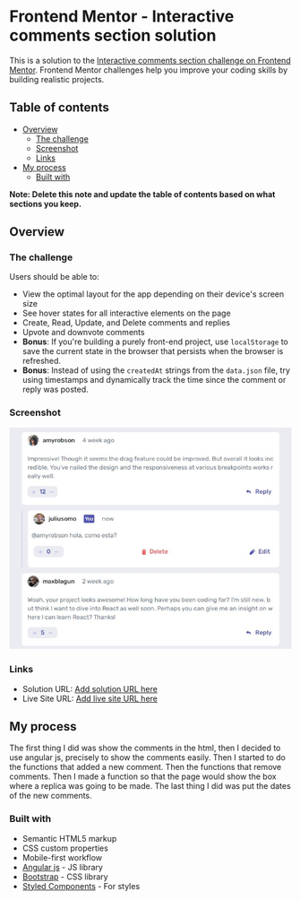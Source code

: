 # Frontend Mentor - Interactive comments section solution

This is a solution to the [Interactive comments section challenge on Frontend Mentor](https://www.frontendmentor.io/challenges/interactive-comments-section-iG1RugEG9). Frontend Mentor challenges help you improve your coding skills by building realistic projects. 

## Table of contents

- [Overview](#overview)
  - [The challenge](#the-challenge)
  - [Screenshot](#screenshot)
  - [Links](#links)
- [My process](#my-process)
  - [Built with](#built-with)

**Note: Delete this note and update the table of contents based on what sections you keep.**

## Overview

### The challenge

Users should be able to:

- View the optimal layout for the app depending on their device's screen size
- See hover states for all interactive elements on the page
- Create, Read, Update, and Delete comments and replies
- Upvote and downvote comments
- **Bonus**: If you're building a purely front-end project, use `localStorage` to save the current state in the browser that persists when the browser is refreshed.
- **Bonus**: Instead of using the `createdAt` strings from the `data.json` file, try using timestamps and dynamically track the time since the comment or reply was posted.

### Screenshot

![](./images/Captura.JPG)

### Links

- Solution URL: [Add solution URL here](https://github.com/jhovannyvivas/caja_de_comentarios_simulada.git)
- Live Site URL: [Add live site URL here](https://jhovannyvivas.github.io/caja_de_comentarios_simulada/)

## My process

The first thing I did was show the comments in the html, then I decided to use angular js, precisely to show the comments easily. Then I started to do the functions that added a new comment. Then the functions that remove comments. Then I made a function so that the page would show the box where a replica was going to be made. The last thing I did was put the dates of the new comments.


### Built with

- Semantic HTML5 markup
- CSS custom properties
- Mobile-first workflow
- [Angular js](https://docs.angularjs.org/guide) - JS library
- [Bootstrap](https://getbootstrap.com/) - CSS library
- [Styled Components](https://styled-components.com/) - For styles

